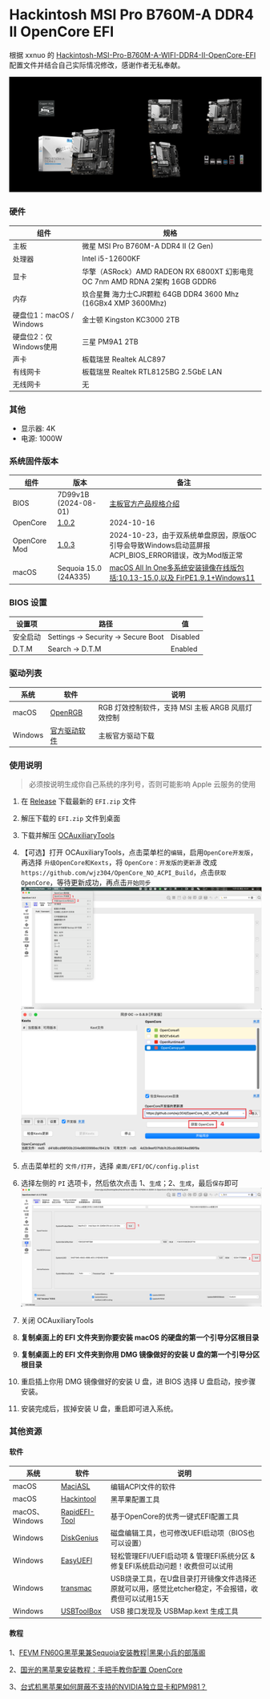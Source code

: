 # Hackintosh MSI Pro B760M-A DDR4 II OpenCore EFI

根据 xxnuo 的 [Hackintosh-MSI-Pro-B760M-A-WIFI-DDR4-II-OpenCore-EFI](https://github.com/xxnuo/Hackintosh-MSI-Pro-B760M-A-WIFI-DDR4-II-OpenCore-EFI) 配置文件并结合自己实际情况修改，感谢作者无私奉献。

![Motherboard](Motherboard.png)

### 硬件

| 组件         | 规格                                                                        |
| ------------ | --------------------------------------------------------------------------- |
| 主板         | 微星 MSI Pro B760M-A DDR4 II (2 Gen)                                   |
| 处理器       | Intel i5-12600KF                                                            |
| 显卡         | 华擎（ASRock）AMD RADEON RX 6800XT 幻影电竞 OC 7nm AMD RDNA 2架构 16GB GDDR6 |
| 内存         | 玖合星舞 海力士CJR颗粒 64GB DDR4 3600 Mhz (16GBx4 XMP 3600Mhz)                 |
| 硬盘位1：macOS / Windows   | 金士顿 Kingston KC3000 2TB                                               |
| 硬盘位2：仅Windows使用 | 三星 PM9A1 2TB                                      |
| 声卡         | 板载瑞昱 Realtek ALC897                                                     |
| 有线网卡     | 板载瑞昱 Realtek RTL8125BG 2.5GbE LAN                                       |
| 无线网卡     | 无 |

### 其他

- 显示器: 4K
- 电源: 1000W

### 系统固件版本

| 组件     | 版本                                                | 备注                                                                                     |
| -------- | --------------------------------------------------- | ---------------------------------------------------------------------------------------- |
| BIOS     | 7D99v1B (2024-08-01)                                | [主板官方产品规格介绍](https://www.msi.cn/Motherboard/PRO-B760M-A-DDR4-II/Overview) |
| OpenCore | [1.0.2](https://github.com/acidanthera/OpenCorePkg) | 2024-10-16                                                                               |
| OpenCore Mod| [1.0.3](https://github.com/wjz304/OpenCore_NO_ACPI_Build) | 2024-10-23，由于双系统单盘原因，原版OC引导会导致Windows启动蓝屏报ACPI_BIOS_ERROR错误，改为Mod版正常                                                                               |
| macOS    | Sequoia 15.0 (24A335)                                 | [macOS All In One多系统安装镜像在线版包括:10.13-15.0,以及 FirPE1.9.1+Windows11](https://mp.weixin.qq.com/s/lUInPXMrJaL4T81C8GhSEg)                                |

### BIOS 设置

| 设置项   | 路径                                | 值       |
| -------- | ----------------------------------- | -------- |
| 安全启动 | Settings -> Security -> Secure Boot | Disabled |
| D.T.M    | Search -> D.T.M                     | Enabled  |

### 驱动列表

| 系统    | 软件                                                                                   | 说明                                              |
| ------- | -------------------------------------------------------------------------------------- | ------------------------------------------------- |
| macOS   | [OpenRGB](https://gitlab.com/CalcProgrammer1/OpenRGB)                                  | RGB 灯效控制软件，支持 MSI 主板 ARGB 风扇灯效控制 |
| Windows | [官方驱动软件](https://www.msi.cn/Motherboard/PRO-B760M-A-DDR4-II/support) | 主板官方驱动下载                                  |

### 使用说明

> 必须按说明生成你自己系统的序列号，否则可能影响 Apple 云服务的使用

1. 在 [Release](https://github.com/nocmt/Hackintosh-MSI-Pro-B760M-A-DDR4-II-OpenCore-EFI/releases) 下载最新的 `EFI.zip` 文件
2. 解压下载的 `EFI.zip` 文件到桌面
3. 下载并解压 [OCAuxiliaryTools](https://github.com/ic005k/OCAuxiliaryTools/releases)
4. 【可选】打开 OCAuxiliaryTools，点击菜单栏的`编辑`，启用`OpenCore开发版`，再选择 `升级OpenCore和Kexts`，将 `OpenCore：开发版的更新源`
改成 `https://github.com/wjz304/OpenCore_NO_ACPI_Build`，点击`获取OpenCore`，等待更新成功，再点击`开始同步`
![1](1.png)
![2](2.png)

5. 点击菜单栏的 `文件/打开`，选择 `桌面/EFI/OC/config.plist`
6. 选择左侧的 `PI` 选项卡，然后依次点击 1、`生成`；2、`生成`，最后`保存`即可
![Config](Config.png)
7. 关闭 OCAuxiliaryTools
8. **复制桌面上的 EFI 文件夹到你要安装 macOS 的硬盘的第一个引导分区根目录**
9. **复制桌面上的 EFI 文件夹到你用 DMG 镜像做好的安装 U 盘的第一个引导分区根目录**
10. 重启插上你用 DMG 镜像做好的安装 U 盘，进 BIOS 选择 U 盘启动，按步骤安装。
11. 安装完成后，拔掉安装 U 盘，重启即可进入系统。

### 其他资源

#### 软件

| 系统    | 软件                                                                                   | 说明                                              |
| ------- | -------------------------------------------------------------------------------------- | ------------------------------------------------- |
| macOS   | [MaciASL](https://github.com/acidanthera/MaciASL)                                  | 编辑ACPI文件的软件 |
| macOS | [Hackintool](https://github.com/benbaker76/Hackintool) | 黑苹果配置工具 |
| macOS、Windows | [RapidEFI-Tool](https://github.com/JeoJay127/RapidEFI-Tool) | 基于OpenCore的优秀一键式EFI配置工具 |
| Windows | [DiskGenius](https://www.diskgenius.cn/) | 磁盘编辑工具，也可修改UEFI启动项（BIOS也可以设置）                                  |
| Windows | [EasyUEFI](https://www.easyuefi.com/index-cn.html) | 轻松管理EFI/UEFI启动项 & 管理EFI系统分区 & 修复EFI系统启动问题！收费但可以试用|
| Windows | [transmac](https://www.easyuefi.com/index-cn.html) | USB烧录工具，在U盘目录打开镜像文件选择还原就可以用，感觉比etcher稳定，不会报错，收费但可以试用15天|
| Windows | [USBToolBox](https://github.com/USBToolBox/tool) | USB 接口发现及 USBMap.kext 生成工具|

#### 教程

1、[FEVM FN60G黑苹果兼Sequoia安装教程|黑果小兵的部落阁](https://blog.daliansky.net/FEVM-FN60G-Hackintosh-and-Sequoia-Installation-Tutorial.html#more)

2、[国光的黑苹果安装教程：手把手教你配置 OpenCore](https://apple.sqlsec.com/)

3、[台式机黑苹果如何屏蔽不支持的NVIDIA独立显卡和PM981？](https://heipg.cn/tutorial/block-nv-dgpu-or-pm981.html)